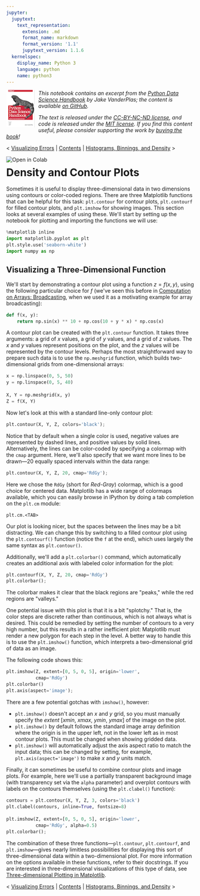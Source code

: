 ```yaml
---
jupyter:
  jupytext:
    text_representation:
      extension: .md
      format_name: markdown
      format_version: '1.1'
      jupytext_version: 1.1.6
  kernelspec:
    display_name: Python 3
    language: python
    name: python3
---
```


<!--BOOK_INFORMATION-->
<img align="left" style="padding-right:10px;" src="figures/PDSH-cover-small.png">

*This notebook contains an excerpt from the [Python Data Science Handbook](http://shop.oreilly.com/product/0636920034919.do) by Jake VanderPlas; the content is available [on GitHub](https://github.com/jakevdp/PythonDataScienceHandbook).*

*The text is released under the [CC-BY-NC-ND license](https://creativecommons.org/licenses/by-nc-nd/3.0/us/legalcode), and code is released under the [MIT license](https://opensource.org/licenses/MIT). If you find this content useful, please consider supporting the work by [buying the book](http://shop.oreilly.com/product/0636920034919.do)!*


<!--NAVIGATION-->
< [Visualizing Errors](04.03-Errorbars.ipynb) | [Contents](Index.ipynb) | [Histograms, Binnings, and Density](04.05-Histograms-and-Binnings.ipynb) >


<!--COLAB_LINK-->
<p><a href="https://colab.research.google.com/github/jakevdp/PythonDataScienceHandbook/blob/master/notebooks/04.04-Density-and-Contour-Plots.ipynb"><img align="left" src="https://colab.research.google.com/assets/colab-badge.svg" alt="Open in Colab" title="Open and Execute in Google Colaboratory"></a></p>



# Density and Contour Plots


Sometimes it is useful to display three-dimensional data in two dimensions using contours or color-coded regions.
There are three Matplotlib functions that can be helpful for this task: ``plt.contour`` for contour plots, ``plt.contourf`` for filled contour plots, and ``plt.imshow`` for showing images.
This section looks at several examples of using these. We'll start by setting up the notebook for plotting and importing the functions we will use: 

```python
%matplotlib inline
import matplotlib.pyplot as plt
plt.style.use('seaborn-white')
import numpy as np
```

## Visualizing a Three-Dimensional Function


We'll start by demonstrating a contour plot using a function $z = f(x, y)$, using the following particular choice for $f$ (we've seen this before in [Computation on Arrays: Broadcasting](02.05-Computation-on-arrays-broadcasting.ipynb), when we used it as a motivating example for array broadcasting):

```python
def f(x, y):
    return np.sin(x) ** 10 + np.cos(10 + y * x) * np.cos(x)
```

A contour plot can be created with the ``plt.contour`` function.
It takes three arguments: a grid of *x* values, a grid of *y* values, and a grid of *z* values.
The *x* and *y* values represent positions on the plot, and the *z* values will be represented by the contour levels.
Perhaps the most straightforward way to prepare such data is to use the ``np.meshgrid`` function, which builds two-dimensional grids from one-dimensional arrays:

```python
x = np.linspace(0, 5, 50)
y = np.linspace(0, 5, 40)

X, Y = np.meshgrid(x, y)
Z = f(X, Y)
```

Now let's look at this with a standard line-only contour plot:

```python
plt.contour(X, Y, Z, colors='black');
```

Notice that by default when a single color is used, negative values are represented by dashed lines, and positive values by solid lines.
Alternatively, the lines can be color-coded by specifying a colormap with the ``cmap`` argument.
Here, we'll also specify that we want more lines to be drawn—20 equally spaced intervals within the data range:

```python
plt.contour(X, Y, Z, 20, cmap='RdGy');
```

<!-- #region -->
Here we chose the ``RdGy`` (short for *Red-Gray*) colormap, which is a good choice for centered data.
Matplotlib has a wide range of colormaps available, which you can easily browse in IPython by doing a tab completion on the ``plt.cm`` module:
```
plt.cm.<TAB>
```

Our plot is looking nicer, but the spaces between the lines may be a bit distracting.
We can change this by switching to a filled contour plot using the ``plt.contourf()`` function (notice the ``f`` at the end), which uses largely the same syntax as ``plt.contour()``.

Additionally, we'll add a ``plt.colorbar()`` command, which automatically creates an additional axis with labeled color information for the plot:
<!-- #endregion -->

```python
plt.contourf(X, Y, Z, 20, cmap='RdGy')
plt.colorbar();
```

The colorbar makes it clear that the black regions are "peaks," while the red regions are "valleys."

One potential issue with this plot is that it is a bit "splotchy." That is, the color steps are discrete rather than continuous, which is not always what is desired.
This could be remedied by setting the number of contours to a very high number, but this results in a rather inefficient plot: Matplotlib must render a new polygon for each step in the level.
A better way to handle this is to use the ``plt.imshow()`` function, which interprets a two-dimensional grid of data as an image.

The following code shows this:

```python
plt.imshow(Z, extent=[0, 5, 0, 5], origin='lower',
           cmap='RdGy')
plt.colorbar()
plt.axis(aspect='image');
```

There are a few potential gotchas with ``imshow()``, however:

- ``plt.imshow()`` doesn't accept an *x* and *y* grid, so you must manually specify the *extent* [*xmin*, *xmax*, *ymin*, *ymax*] of the image on the plot.
- ``plt.imshow()`` by default follows the standard image array definition where the origin is in the upper left, not in the lower left as in most contour plots. This must be changed when showing gridded data.
- ``plt.imshow()`` will automatically adjust the axis aspect ratio to match the input data; this can be changed by setting, for example, ``plt.axis(aspect='image')`` to make *x* and *y* units match.


Finally, it can sometimes be useful to combine contour plots and image plots.
For example, here we'll use a partially transparent background image (with transparency set via the ``alpha`` parameter) and overplot contours with labels on the contours themselves (using the ``plt.clabel()`` function):

```python
contours = plt.contour(X, Y, Z, 3, colors='black')
plt.clabel(contours, inline=True, fontsize=8)

plt.imshow(Z, extent=[0, 5, 0, 5], origin='lower',
           cmap='RdGy', alpha=0.5)
plt.colorbar();
```

The combination of these three functions—``plt.contour``, ``plt.contourf``, and ``plt.imshow``—gives nearly limitless possibilities for displaying this sort of three-dimensional data within a two-dimensional plot.
For more information on the options available in these functions, refer to their docstrings.
If you are interested in three-dimensional visualizations of this type of data, see [Three-dimensional Plotting in Matplotlib](04.12-Three-Dimensional-Plotting.ipynb).


<!--NAVIGATION-->
< [Visualizing Errors](04.03-Errorbars.ipynb) | [Contents](Index.ipynb) | [Histograms, Binnings, and Density](04.05-Histograms-and-Binnings.ipynb) >
